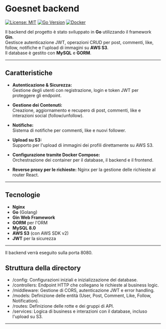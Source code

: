 # Goesnet backend

[![License: MIT](https://img.shields.io/badge/License-MIT-yellow.svg)](LICENSE)
[![Go Version](https://img.shields.io/badge/Go-1.17+-blue.svg)](https://golang.org)
[![Docker](https://img.shields.io/badge/Docker-ready-blue.svg)](https://www.docker.com)

Il backend del progetto è stato sviluppato in **Go** utilizzando il framework **Gin**.  
Gestisce autenticazione JWT, operazioni CRUD per post, commenti, like, follow, notifiche e l'upload di immagini su **AWS S3**.  
Il database è gestito con **MySQL** e **GORM**.

---

## Caratteristiche

- **Autenticazione & Sicurezza:**  
  Gestione degli utenti con registrazione, login e token JWT per proteggere gli endpoint.
  
- **Gestione dei Contenuti:**  
  Creazione, aggiornamento e recupero di post, commenti, like e interazioni social (follow/unfollow).

- **Notifiche:**  
  Sistema di notifiche per commenti, like e nuovi follower.

- **Upload su S3:**  
  Supporto per l'upload di immagini dei profili direttamente su AWS S3.

- **Configurazione tramite Docker Compose:**  
  Orchestrazione dei container per il database, il backend e il frontend.
- **Reverse proxy per le richieste:**
  Nginx per la gestione delle richieste al router React.
---

## Tecnologie
- **Nginx**
- **Go** (Golang)
- **Gin Web Framework**
- **GORM** per l'ORM
- **MySQL 8.0**
- **AWS S3** (con AWS SDK v2)
- **JWT** per la sicurezza

---

Il backend verrà eseguito sulla porta 8080.

## Struttura della directory
- /config: Configurazioni iniziali e inizializzazione del database.
- /controllers: Endpoint HTTP che collegano le richieste al business logic.
- /middleware: Gestione di CORS, autenticazione JWT e error handling.
- /models: Definizione delle entità (User, Post, Comment, Like, Follow, Notification).
- /routes: Definizione delle rotte e dei gruppi di API.
- /services: Logica di business e interazioni con il database, incluso l'upload su S3.

---
